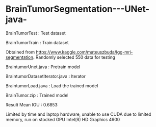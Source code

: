 # BrainTumorSegmentation---UNet-java-

BrainTumorTest : Test dataset

BrainTumorTrain : Train dataset

Obtained from https://www.kaggle.com/mateuszbuda/lgg-mri-segmentation.
Randomly selected 550 data for testing

BraintumorUnet.java : Pretrain model

BraintumorDatasetIterator.java : Iterator

BraintumorLoad.java : Load the trained model

BrainTumor.zip : Trained model

Result
Mean IOU : 0.6853

Limited by time and laptop hardware, unable to use CUDA due to limited memory, run on stocked GPU Intel(R) HD Graphics 4600
